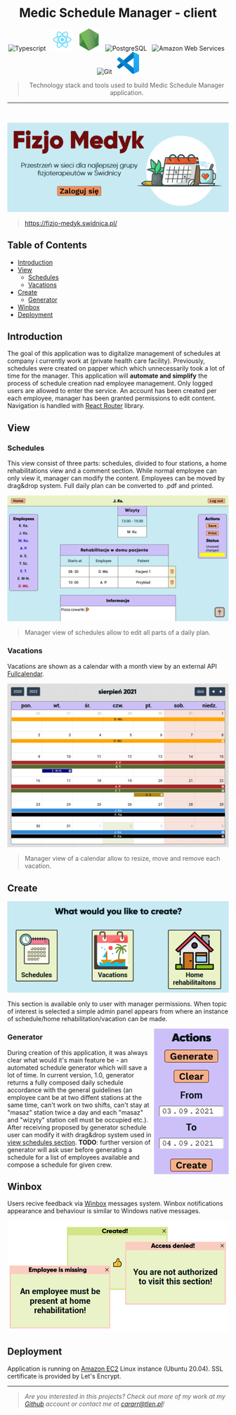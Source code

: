 <h1 align="center">Medic Schedule Manager - client</h1>

<div align="center">

<img  alt="Typescript" width="50px" src="https://iconape.com/wp-content/png_logo_vector/typescript.png" />
&nbsp;
<img alt="React" width="50px" src="https://raw.githubusercontent.com/github/explore/80688e429a7d4ef2fca1e82350fe8e3517d3494d/topics/react/react.png" />
&nbsp;
<img alt="Node.js" width="50px" src="https://raw.githubusercontent.com/github/explore/80688e429a7d4ef2fca1e82350fe8e3517d3494d/topics/nodejs/nodejs.png" />
&nbsp;
<img alt="PostgreSQL" width="50px" src="https://upload.wikimedia.org/wikipedia/commons/thumb/2/29/Postgresql_elephant.svg/1200px-Postgresql_elephant.svg.png" />
&nbsp;
<img alt="Amazon Web Services" width="50px" src="https://upload.wikimedia.org/wikipedia/commons/thumb/9/93/Amazon_Web_Services_Logo.svg/1200px-Amazon_Web_Services_Logo.svg.png" />
&nbsp;
<img alt="Git" width="50px" src="https://git-scm.com/images/logos/downloads/Git-Icon-1788C.png" />
&nbsp;
<img alt="Visual Studio Code" width="50px" src="https://raw.githubusercontent.com/github/explore/80688e429a7d4ef2fca1e82350fe8e3517d3494d/topics/visual-studio-code/visual-studio-code.png" />

</div>

> <p align="center"> Technology stack and tools used to build Medic Schedule Manager application. </p>

---

&nbsp;

![Landing page](./previewImages/landingPage.png)

> https://fizjo-medyk.swidnica.pl/

## Table of Contents

- [Introduction](#introduction)
- [View](#view)
  - [Schedules](#schedules)
  - [Vacations](#vacations)
- [Create](#create)
  - [Generator](#generator)
- [Winbox](#winbox)
- [Deployment](#deployment)

## Introduction

The goal of this application was to digitalize management of schedules at company i currently work at (private health care facility). Previously, schedules were created on papper which which unnecessarily took a lot of time for the manager. This application will **automate and simplify** the process of schedule creation nad employee management.
Only logged users are allowed to enter the service. An account has been created per each employee, manager has been granted permissions to edit content. Navigation is handled with [React Router](https://reactrouter.com/) library.

## View

### Schedules

This view consist of three parts: schedules, divided to four stations, a home rehabilitations view and a comment section. While normal employee can only view it, manager can modify the content. Employees can be moved by drag&drop system. Full daily plan can be converted to .pdf and printed.

![Schedules](./previewImages/schedulesView.png)

> Manager view of schedules allow to edit all parts of a daily plan.

### Vacations

Vacations are shown as a calendar with a month view by an external API
[Fullcalendar](https://fullcalendar.io/).

![Calendar](./previewImages/calendarView.png)

> Manager view of a calendar allow to resize, move and remove each vacation.

## Create

![Create Panel](./previewImages/createPanel.png)

This section is available only to user with manager permissions. When topic of interest is selected a simple admin panel appears from where an instance of schedule/home rehabilitation/vacation can be made.

<img align="right" src="./previewImages/generatorPanel.png"/>

### Generator

During creation of this application, it was always clear what would it's main feature be - an automated schedule generator which will save a lot of time. In current version, 1.0, generator returns a fully composed daily schedule accordance with the general guidelines (an employee cant be at two diffent stations at the same time, can't work on two shifts, can't stay at "masaz" station twice a day and each "masaz" and "wizyty" station cell must be occupied etc.). After receiving proposed by generator schedule user can modify it with drag&drop system used in [view schedules section](#schedules).
**TODO**: further version of generator will ask user before generating a schedule for a list of employees available and compose a schedule for given crew.

## Winbox

Users recive feedback via [Winbox](https://github.com/nextapps-de/winbox) messages system. Winbox notifications appearance and behaviour is similar to Windows native messages.

![Winbox messages](./previewImages/winboxMessages.png)

## Deployment

Application is running on [Amazon EC2](https://aws.amazon.com/ec2/?ec2-whats-new.sort-by=item.additionalFields.postDateTime&ec2-whats-new.sort-order=desc) Linux instance (Ubuntu 20.04). SSL certificate is provided by Let's Encrypt.

---

> _Are you interested in this projects? Check out more of my work at my [Github](https://github.com/Cararr) account or contact me at cararr@tlen.pl!_
